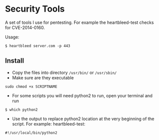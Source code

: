 Security Tools
==========

A set of tools I use for pentesting. For example the heartbleed-test checks for CVE-2014-0160. 

Usage:

```
$ heartbleed server.com -p 443

```
## Install

* Copy the files into directory  `/usr/bin/`  or `/usr/sbin/`
* Make sure are they executable 

```
sudo chmod +x SCRIPTNAME
```

* For some scripts you will need python2 to run, open your terminal and run 
```
$ which python2
```
* Use the output to replace python2 location at the very beginning of the script. 
For example: heartbleed-test:

```
#!/usr/local/bin/python2
```
